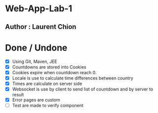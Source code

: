 # Web-App-Lab-1
## Author : Laurent Chion

# Done / Undone

- [x] Using Git, Maven, JEE
- [x] Countdowns are stored into Cookies
- [x] Cookies expire when countdown reach 0.
- [x] Locale is use to calculate time differences between country
- [x] Times are calculate on server side
- [x] Websocket is use by client to send list of countdown and by server to result
- [x] Error pages are custom
- [ ] Test are made to verify component
